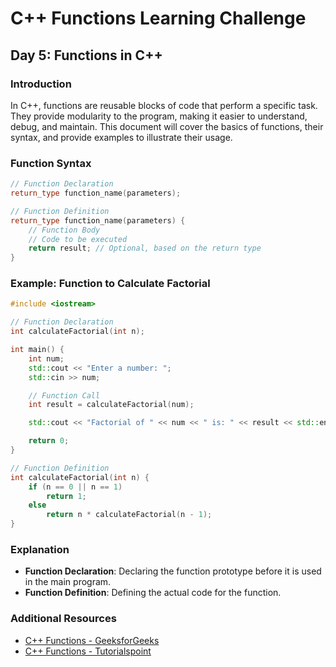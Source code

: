 # C++ Functions Learning Challenge

## Day 5: Functions in C++

### Introduction

In C++, functions are reusable blocks of code that perform a specific task. They provide modularity to the program, making it easier to understand, debug, and maintain. This document will cover the basics of functions, their syntax, and provide examples to illustrate their usage.

### Function Syntax

```cpp
// Function Declaration
return_type function_name(parameters);

// Function Definition
return_type function_name(parameters) {
    // Function Body
    // Code to be executed
    return result; // Optional, based on the return type
}
```

### Example: Function to Calculate Factorial

```cpp
#include <iostream>

// Function Declaration
int calculateFactorial(int n);

int main() {
    int num;
    std::cout << "Enter a number: ";
    std::cin >> num;

    // Function Call
    int result = calculateFactorial(num);

    std::cout << "Factorial of " << num << " is: " << result << std::endl;

    return 0;
}

// Function Definition
int calculateFactorial(int n) {
    if (n == 0 || n == 1)
        return 1;
    else
        return n * calculateFactorial(n - 1);
}
```

### Explanation

- **Function Declaration**: Declaring the function prototype before it is used in the main program.
- **Function Definition**: Defining the actual code for the function.


### Additional Resources

- [C++ Functions - GeeksforGeeks](https://www.geeksforgeeks.org/functions-in-cpp/)
- [C++ Functions - Tutorialspoint](https://www.tutorialspoint.com/cplusplus/cpp_functions.htm)
